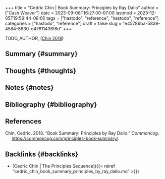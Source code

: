 +++
title = "Cedric Chin | Book Summary: Principles by Ray Dalio"
author = ["Cash Weaver"]
date = 2023-09-08T16:27:00-07:00
lastmod = 2023-12-05T19:59:44-08:00
tags = ["hastodo", "reference", "hastodo", "reference"]
categories = ["hastodo", "reference"]
draft = false
slug = "e45786ba-5839-4584-8630-e47611436f6d"
+++

TODO_AUTHOR, (<a href="#citeproc_bib_item_1">Chin 2018</a>)


## Summary {#summary}


## Thoughts {#thoughts}


## Notes {#notes}


## Bibliography {#bibliography}

## References

<style>.csl-entry{text-indent: -1.5em; margin-left: 1.5em;}</style><div class="csl-bib-body">
  <div class="csl-entry"><a id="citeproc_bib_item_1"></a>Chin, Cedric. 2018. “Book Summary: Principles by Ray Dalio.” <i>Commoncog</i>. <a href="https://commoncog.com/principles-book-summary/">https://commoncog.com/principles-book-summary/</a>.</div>
</div>


## Backlinks {#backlinks}

-   [Cedric Chin | The Principles Sequence]({{< relref "cedric_chin_book_summary_principles_by_ray_dalio.md" >}})
